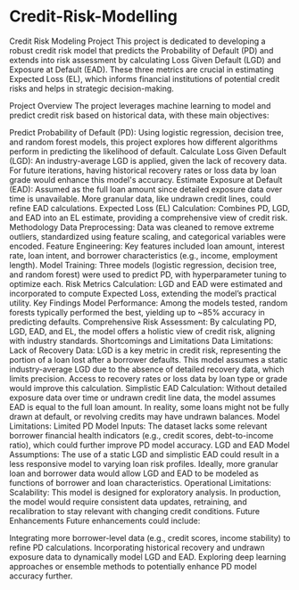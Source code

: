 # Credit-Risk-Modelling

Credit Risk Modeling Project
This project is dedicated to developing a robust credit risk model that predicts the Probability of Default (PD) and extends into risk assessment by calculating Loss Given Default (LGD) and Exposure at Default (EAD). These three metrics are crucial in estimating Expected Loss (EL), which informs financial institutions of potential credit risks and helps in strategic decision-making.

Project Overview
The project leverages machine learning to model and predict credit risk based on historical data, with these main objectives:

Predict Probability of Default (PD): Using logistic regression, decision tree, and random forest models, this project explores how different algorithms perform in predicting the likelihood of default.
Calculate Loss Given Default (LGD): An industry-average LGD is applied, given the lack of recovery data. For future iterations, having historical recovery rates or loss data by loan grade would enhance this model's accuracy.
Estimate Exposure at Default (EAD): Assumed as the full loan amount since detailed exposure data over time is unavailable. More granular data, like undrawn credit lines, could refine EAD calculations.
Expected Loss (EL) Calculation: Combines PD, LGD, and EAD into an EL estimate, providing a comprehensive view of credit risk.
Methodology
Data Preprocessing: Data was cleaned to remove extreme outliers, standardized using feature scaling, and categorical variables were encoded.
Feature Engineering: Key features included loan amount, interest rate, loan intent, and borrower characteristics (e.g., income, employment length).
Model Training: Three models (logistic regression, decision tree, and random forest) were used to predict PD, with hyperparameter tuning to optimize each.
Risk Metrics Calculation: LGD and EAD were estimated and incorporated to compute Expected Loss, extending the model’s practical utility.
Key Findings
Model Performance: Among the models tested, random forests typically performed the best, yielding up to ~85% accuracy in predicting defaults.
Comprehensive Risk Assessment: By calculating PD, LGD, EAD, and EL, the model offers a holistic view of credit risk, aligning with industry standards.
Shortcomings and Limitations
Data Limitations:
Lack of Recovery Data: LGD is a key metric in credit risk, representing the portion of a loan lost after a borrower defaults. This model assumes a static industry-average LGD due to the absence of detailed recovery data, which limits precision. Access to recovery rates or loss data by loan type or grade would improve this calculation.
Simplistic EAD Calculation: Without detailed exposure data over time or undrawn credit line data, the model assumes EAD is equal to the full loan amount. In reality, some loans might not be fully drawn at default, or revolving credits may have undrawn balances.
Model Limitations:
Limited PD Model Inputs: The dataset lacks some relevant borrower financial health indicators (e.g., credit scores, debt-to-income ratio), which could further improve PD model accuracy.
LGD and EAD Model Assumptions: The use of a static LGD and simplistic EAD could result in a less responsive model to varying loan risk profiles. Ideally, more granular loan and borrower data would allow LGD and EAD to be modeled as functions of borrower and loan characteristics.
Operational Limitations:
Scalability: This model is designed for exploratory analysis. In production, the model would require consistent data updates, retraining, and recalibration to stay relevant with changing credit conditions.
Future Enhancements
Future enhancements could include:

Integrating more borrower-level data (e.g., credit scores, income stability) to refine PD calculations.
Incorporating historical recovery and undrawn exposure data to dynamically model LGD and EAD.
Exploring deep learning approaches or ensemble methods to potentially enhance PD model accuracy further.
